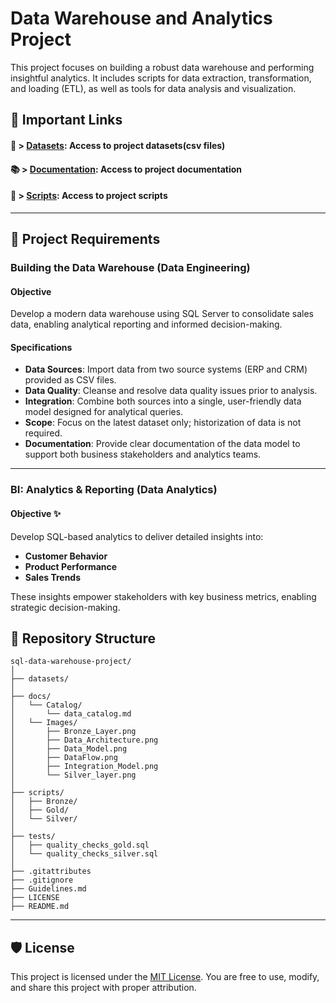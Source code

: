 # Data Warehouse and Analytics Project 

This project focuses on building a robust data warehouse and performing insightful analytics. It includes scripts for data extraction, transformation, and loading (ETL), as well as tools for data analysis and visualization.

## 🔗 Important Links

#### 📂 > [Datasets](datasets): Access to project datasets(csv files)

#### 📚 > [Documentation](docs): Access to project documentation

#### 📜 > [Scripts](scripts): Access to project scripts

---


## 🚀 Project Requirements

### Building the Data Warehouse (Data Engineering)

#### Objective
Develop a modern data warehouse using SQL Server to consolidate sales data, enabling analytical reporting and informed decision-making.

#### Specifications
*   **Data Sources**: Import data from two source systems (ERP and CRM) provided as CSV files.
*   **Data Quality**: Cleanse and resolve data quality issues prior to analysis.
*   **Integration**: Combine both sources into a single, user-friendly data model designed for analytical queries.
*   **Scope**: Focus on the latest dataset only; historization of data is not required.
*   **Documentation**: Provide clear documentation of the data model to support both business stakeholders and analytics teams.

---

### BI: Analytics & Reporting (Data Analytics)

#### Objective ✨
Develop SQL-based analytics to deliver detailed insights into:
*   **Customer Behavior**
*   **Product Performance**
*   **Sales Trends**

These insights empower stakeholders with key business metrics, enabling strategic decision-making.

## 📁 Repository Structure

```
sql-data-warehouse-project/
│
├── datasets/
│
├── docs/
│   └── Catalog/
│       └── data_catalog.md
│   └── Images/
│       ├── Bronze_Layer.png
│       ├── Data_Architecture.png
│       ├── Data_Model.png
│       ├── DataFlow.png
│       ├── Integration_Model.png
│       └── Silver_layer.png
│
├── scripts/
│   ├── Bronze/
│   ├── Gold/
│   └── Silver/
│
├── tests/
│   ├── quality_checks_gold.sql
│   └── quality_checks_silver.sql
│
├── .gitattributes
├── .gitignore
├── Guidelines.md
├── LICENSE
├── README.md
```


---

## 🛡️ License

This project is licensed under the [MIT License](LICENSE). You are free to use, modify, and share this project with proper attribution.
